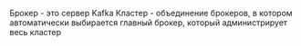 Брокер - это сервер Kafka
Кластер - объединение брокеров, в котором автоматически выбирается главный брокер, который администрирует весь кластер

